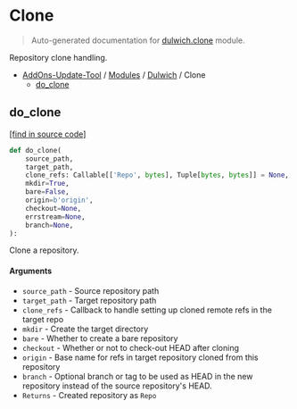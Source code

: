 # Clone

> Auto-generated documentation for [dulwich.clone](https://github.com/alchem1ster/AddOns-Update-Tool/blob/main/dulwich/clone.py) module.

Repository clone handling.

- [AddOns-Update-Tool](../README.md#addons-update-tool-index) / [Modules](../MODULES.md#addons-update-tool-modules) / [Dulwich](index.md#dulwich) / Clone
    - [do_clone](#do_clone)

## do_clone

[[find in source code]](https://github.com/alchem1ster/AddOns-Update-Tool/blob/main/dulwich/clone.py#L39)

```python
def do_clone(
    source_path,
    target_path,
    clone_refs: Callable[['Repo', bytes], Tuple[bytes, bytes]] = None,
    mkdir=True,
    bare=False,
    origin=b'origin',
    checkout=None,
    errstream=None,
    branch=None,
):
```

Clone a repository.

#### Arguments

  - `source_path` - Source repository path
  - `target_path` - Target repository path
  - `clone_refs` - Callback to handle setting up cloned remote refs in
    the target repo
  - `mkdir` - Create the target directory
  - `bare` - Whether to create a bare repository
  - `checkout` - Whether or not to check-out HEAD after cloning
  - `origin` - Base name for refs in target repository
    cloned from this repository
  - `branch` - Optional branch or tag to be used as HEAD in the new repository
    instead of the source repository's HEAD.
- `Returns` - Created repository as `Repo`
